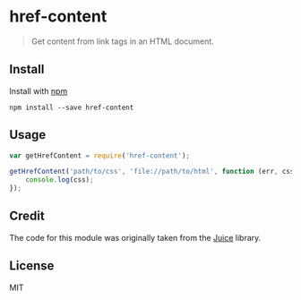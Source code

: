 # href-content

> Get content from link tags in an HTML document.

## Install

Install with [npm](https://npmjs.org/package/href-content)

```
npm install --save href-content
```

## Usage

```js
var getHrefContent = require('href-content');

getHrefContent('path/to/css', 'file://path/to/html', function (err, css) {
    console.log(css);
});
```

## Credit

The code for this module was originally taken from the [Juice](https://github.com/Automattic/juice) library.

## License

MIT
